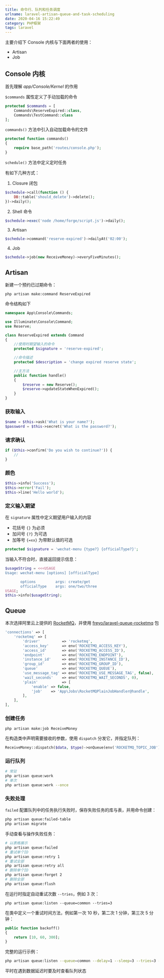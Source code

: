 ```yaml
---
title: 命令行、队列和任务调度
urlname: laravel-artisan-queue-and-task-scheduling
date: 2020-04-16 15:22:49
category: PHP框架
tags: laravel
---
```


主要介绍下 Console 内核与下面两者的使用：

- Artisan
- Job

<!-- more -->

## Console 内核

首先理解 *app/Console/Kernel* 的作用

`$commands` 属性定义了手动加载的命令

```php
protected $commands = [
    Commands\ReserveExpired::class,
    Commands\TestCommand::class
];
```

`commands()` 方法中引入自动加载命令的文件

```php
protected function commands()
{
    require base_path('routes/console.php');
}
```

`schedule()` 方法中定义定时任务

有如下几种方式：

1. Closure 闭包
```php
$schedule->call(function () {
    DB::table('should_delete')->delete();
})->daily();
```

2. Shell 命令
```php
$schedule->exec('node /home/forge/script.js')->daily();
```

3. Artisan
```php
$schedule->command('reserve-expired')->dailyAt('02:00');
```

4. Job
```php
$schedule->job(new ReceiveMoney)->everyFiveMinutes();
```

## Artisan

新建一个预约已过期命令：

```
php artisan make:command ReserveExpired
```

命令结构如下

```php
namespace App\Console\Commands;

use Illuminate\Console\Command;
use Reserve;

class ReserveExpired extends Command
{
    //使用时期望输入的命令
    protected $signature = 'reserve-expired';

    //命令描述
    protected $description = 'change expired reserve state';

    //主方法
    public function handle()
    {
        $reserve = new Reserve();
        $reserve->updateStateWhenExpired();
    }
}
```

### 获取输入

```php
$name = $this->ask('What is your name?');
$password = $this->secret('What is the password?');
```

### 请求确认
```php
if ($this->confirm('Do you wish to continue?')) {
    //
}
```

### 颜色
```php
$this->info('Success');
$this->error('Fail');
$this->line('Hello world');
```

### 定义输入期望

在 `signature` 属性中定义期望用户输入的内容

- 花括号 `{}` 为必须
- 加问号 `{?}` 为可选
- 加等号 `{=xx}` 为带默认值的可选

```php
protected $signature = 'wechat-menu {type?} {officialType?}';
```

当输入不符合时，直接返回提示信息：
```php
$usageString = <<<USAGE
Usage: wechat-menu [options] [officialType]

       options         args: create/get
       officialType    args: one/two/three
USAGE;
$this->info($usageString);
```

## Queue

本次选择阿里云上提供的 [RocketMQ](https://help.aliyun.com/document_detail/141783.html)，并使用 [freyo/laravel-queue-rocketmq](https://github.com/freyo/laravel-queue-rocketmq) 包

```php config/queue.php
'connections' => [
    'rocketmq' => [
        'driver'          => 'rocketmq',
        'access_key'      => env('ROCKETMQ_ACCESS_KEY'),
        'access_id'       => env('ROCKETMQ_ACCESS_ID'),
        'endpoint'        => env('ROCKETMQ_ENDPOINT'),
        'instance_id'     => env('ROCKETMQ_INSTANCE_ID'),
        'group_id'        => env('ROCKETMQ_GROUP_ID'),
        'queue'           => env('ROCKETMQ_QUEUE'),
        'use_message_tag' => env('ROCKETMQ_USE_MESSAGE_TAG', false),
        'wait_seconds'    => env('ROCKETMQ_WAIT_SECONDS', 0),
        'plain'           => [
            'enable' => false,
            'job'    => 'App\Jobs\RocketMQPlainJobHandler@handle',
        ],
    ],
],
```

### 创建任务

```
php artisan make:job ReceiveMoney
```

在构造类中声明需要接收的参数，使用 `dispatch` 分发它，并指定队列：

```php
ReceiveMoney::dispatch($data, $type)->onQueue(env('ROCKETMQ_TOPIC_JOB'));
```

### 运行队列

```bash
# 常驻
php artisan queue:work
# 单次
php artisan queue:work --once
```

### 失败处理

`failed` 配置队列中的任务执行失败时，保存失败任务的库与表，并用命令创建：

```bash
php artisan queue:failed-table
php artisan migrate
```

手动查看与操作失败任务：

```bash
# 以表格展示
php artisan queue:failed
# 重试单个ID
php artisan queue:retry 1
# 重试全部
php artisan queue:retry all
# 删除单个ID
php artisan queue:forget 2
# 删除全部
php artisan queue:flush
```

在运行时指定自动重试次数 `--tries`，例如 3 次：

```
php artisan queue:listen --queue=common --tries=3
```

在类中定义一个重试时间方法，例如第一次 10 秒，第二次 1 分钟，第三次 5 分钟：

```php
public function backoff()
{
    return [10, 60, 300];
}
```

完整的运行示例：

```bash
php artisan queue:listen --queue=common --delay=1 --sleep=3 --tries=3 --timeout=600 --quiet | bash >> /var/log/message_common.log 2>&1
```

平时在遇到数据延迟时要及时查看队列状态
